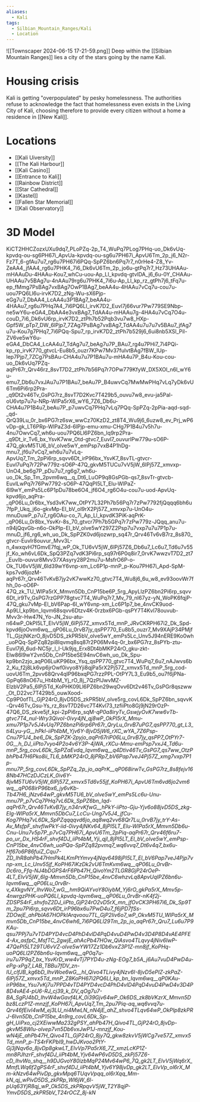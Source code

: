 ```yaml
---
aliases:
  - Kali
tags:
  - Silbian_Mountain_Ranges/Kali
  - Location
---
```

![[Townscaper 2024-06-15 17-21-59.png]]
Deep within the [[Silbian Mountain Ranges]] lies a city of the stars going by the name Kali.
# Housing crisis
Kali is getting "overpopulated" by pesky homelessness. The authorities refuse to acknowledge the fact that homelessness even exists in the Living City of Kali, choosing therefore to provide every citizen without a home a residence in [[New Kali]].
# Locations
- [[Kali Uiversity]]
- [[The Kali Harbour]]
- [[Kali Casino]]
- [[Entrance to Kali]]
- [[Rainbow District]]
- [[Star Cathedral]]
- [[Kastel]]
- [[Fallen Star Memorial]]
- [[Kali Observatory]]
# 3D Model
KiCT2HHCZozxUXu9dq7_PLoPZq-2p_T4_WuPq7PLog7PHq-uo_Dk6vUq-kpvdq-ou-sg6PH67i_ApvUa-kpvdq-ou-sg6u7PH67i_ApvU6Tm_2p_j6_N2r-Fz7T_6-gfAu7u7_rg6u7PH67i6PQq-SpPZ6bn6Pq7r7_n0rHe4-Z8_Yv-ZeAA4_jfAA4_rg6u7PHK4_7i6_Dk6vU6Tm_2p_jo6u-gtPq7r7_Hz73UHAAu-mHAAuDu-4HAAu-Kou7_whCu-uou-Ap_Ll_kpvdq-gtvlDA_j6_6u-0Y_CHAAu-UHAAu7v5BAg7u-4nAAu79rg6u7PHK4_7i6u-Ap_Ll_kp_rz_gtPh7j6_tFq7u-ep_fMmg7PsBAg7vxBAg7OwP1BAg7_beAA4u-4HAAu7vCq7u-cou7u-uou7PQ6Ll6u-irvK7D2_zNg-Wu-sX6Pjp-eGg7u7_DbAA4_LcAA4u3P1BAg7_beAA4u-4HAAu7_rg6u7PHq7A4_7i6PQ6Ll_irvK7D2_Euvl7j66vur7Pw779SE9Nbp-ne5wY6u-eGA4_DbAA4e3vxBAg7_TdAA4u-mHAAu7g-4HA4u7vCq7O4u-couD_7i6_Dk6vU6rp_irvK7D2_ztPh7b52Pqb3vu7w8_HXp-Gpf5W_pTp7_DW_6lPjp7_7ZAg7PsBAg7vxBAg7_TdAA4u7u7u7v5BAu7_jfAg7u7u-Kou7g7PHq7_7i6PQq-Spu7_rp_irvK7D2_ztPh7b529j6_6ui8nb5XSl_Pil-ZV6ve5wY6u-eGA4_DbCA4_LcAA4u7_TdAg7u7_beAg7u7P_BAu7_rg4u7PHi7_7i4PQi-kp_rp_irvK770_gtvcL-Eu8b5_ouzr7KPw7Mv37fulvtBAg7fBW_lUp-lep7Pjp7_7ZCg7PsBAu-CHA4u7u7P1BAu7u-mHA4u7P_B4u-Kou-cou-uo_Dk6vUq7PZq-aqPr67r_Qrv46rz_8svT7D2_ztPh7b56Pq7r7OPw779KfyW_DX5XOl_n6l_wY6u-emu7_Db6u7vxJAu7u7P1BAu7_beAu7P_B4uwvCq7MwMwPHq7vLq7yDk6vU6Tm6Pi6rp2Pra-_q9Dt2v46Tv_GsPG7rz_8svT7D2Kvc7T429b5_ouvu7w8_evu-ja5Pal-oU6vtp7u7u-NRp-WlPa5rX6_wY6_7Z6_Db6u-CHA4u7P1B4u7_beAu7P_p7uwvCq7PHq7vLq7PQq-SpPZq-2pPia-aqd-sqd-_qd-QrQ39Lu_0r_bx6PG7rz6sw_wwCz70KzD2_zt8T4_Wu9j6_6uzw8_ev_Prj_wP6vDp-gk_LT6PRp-WlPaZ3d-6lPjp-emu-xmu-CHg7P1B4u7v5h7u-4nu7OwvCq7_wh6u-uou7PQ6Ll6PZ6bn_Iq9rp2Pra-_q9Dt_ir_Tv6_bx_YsvK7ww_Otd-gtvc7_Euvl7_ouvurIPw779u-sO6P-47Q_gkvM5TU6_bV_olve5wY_emPsp7vxB4P1hDg-mnu7_jf6u7vCq7_wh6u7u7vLq-ApvUq7_Tm_2pPi6rp_sqvv6Dt_irP96bx_YsvK7_8svTL-gtvcr-Euvl7uPq7r72Pw779z-sO6P-47Q_gkvM5TUCu7vV5jW_6lPj57Z_xmvxp-UnO4_be6g7P_pDu7u7_rg6g7_wh6u-uo_Dk_Sp_Tm_2pvm6wq__q_Dt6_LuOP9q8GsPGb-qs7_8svTr-gtvcb-EuvlLwPq7r76Pw7792-sO6P-47QqPI5LT_Elu-WlPaZ-6l9wY_emPs5Lc6P1pDu78be6O4_jf6O4_rg6O4u-cou7u-uod-ApvUq-kpvd6jo_aqPra-_qP06Lu_0r6bx_Ysd3vK7ww_OtPY7L32Ph7b56Pq7r7zPw7792fjQqqq6bh6u7fpP_Ukq_j6o-gkvMp-El_bV_ol9rX2Pj57Z_xmvxp7u-UnO4u-mnuDuwP_p7u7_rg6OAu-co_7i_Ap_Ll_kpvdK3PiK-aqPrK-_qP06Lu_0r8bx_YsvKr-8s_70_gtvcr7Ph7b5GPq7r7zPw779z-JQqq_anu7u-n94jQqvGb-n6o-OkPIp-El_bV_olve5wY297Z2Psp7u7vxp7u7u7P1p7u-mnuD_jf6_rg6_wh_uo_Dk_SpPZK0vd6jozwrp_sq47r_Qrv46Tv6vB7rz_8s870_gtvcr-Euvlr8ouvur_Mvv3L-n_4wxqvH7fGmvE7fqj_wP_Ok_TU6vV5jW_6lPj57Z6_Db6u7_Lc6u7_Td6u7v55jf_Ko_wh6vL6Dk_SpQ3PZq7vdK3Pi6rp_sq97r6P0q8ir7_0rvK7wwzvT7D2_zt7_Euvlb-ouvur8Mvv37XAsyry28P2mu7u-MsfrO6P-o-Ok_TU6vV5jW_6ld39wY6vnp-xm_Lc6P1p-mnP_p-Kou7PH67i_Apd-SpM-kps7vd6jozM-aqPr67r_Qrv46TvKvB7jy2vK7wwKz70_gtvc7T4_Wu8j6_6u_w8_ev93oovWr7fhh_0o-oO6P-47Q_zk_TU_WlPa5rX_Mmvn5Db_CnP15be6P_5rg_ApyLlzPZ6bn2Pi6rp_sqvv6Dt_ir9Tv_GsPG7rzGPP78gtvc7T4_WuPq7r7_Mv_79_nI67yz-yN_WoPK6fqjP-47Q_gku7vMp-El_bV6Pap-6l_wY6vnp-xm_Lc6P1p7_be_4nvCK9uod-Ap9Ll_kp9bn_Iqvm68sqvv6Dtzv4K-0rzbx6PGb-qsPY7T4Kvl78ouvub-Mvv3r-Hw47N_Yo-JN_2su-atu-n64wP_OkPI5LT_ElvV5jW_6lPj57Z_xmvx5Td_mnP_JRvCKRPH67i2_Dk_Spd-kpvd6joOvm6wq__qP06Lu_0rvB7jy_qsPP770_Eu8b5_ouzr7_Mv9XAjP34PMjfTL_GjzjNKzrO_8jvD5DS_zkPR5bV_olve5wY_emPs5Lc_Unv5J94nERE9Ko0wh_uoPQq-SpPZq82pi8Iqvmq8sq87r2P06Mv4q-0r_bx6PG7rz_8sPYb-ztu-Euvl7j6_6ud-NC5jr_l_I-Uk9jq_Erx8Dt4bMKP24rO_gku-zkt-Elw86l9wY2vn5Db_CnP15beSE94nvC6wh_uo_Dk_Spu-kp9bn2zjo_aqP06LuKP96bx_Ysq_qsPP770_gtvc7T4_WuPq7_6u7_nAJwvs6b2_Ku_f2j8Lk6vp6jrOwf0ivyo8Yji8qjPa5rX2Pj57Z_xmvx5Td_mnP_5rg_cod-uovU6Tm_2pvv68Qrv4qIP96bxqPG7rzzPPL-OtPY7L3_Eu9b5_ou7f6jPNa-GpPq68nO67u_Ht4bM_Yj_rO_8j_7QzPIJwvMZ-ElzbV2Pa5_6lPj5Td_KoPHK09Ll6PZ6bn29wqOvv6Dt2v46Tv_GsPGr8qszww_Ot_D22vc7T429b5_ouwXood-Cp9P0ofTL_GjP24rO_8jvD5DS_zkPR5bV_olve5rg_covL6Dk_SpPZ6bn_sqvvK-Qrv46Tv_Gsu-Ys_rz_8svT7D26vc7T4Kvl73_tzfiiPto8Gj9jN29rOzP-47Q6_DS_zkve5jf_kpi-2pPi6rp_sqM-_qP0a8iryTv_GswjyOvK7ww6vTb-gtvc7T4_nuI-Wry3QivoI-0ivy4jN_qj8wP_OkPI5rX_Mmu-xmu7P1p7v5J4vUq7PZ6bnzPi6rp6Pr67r_QryLu_0rvB7uPG7_qsPP770_gt_L3_ti4Lyu-yG__hPkI-iiPt4bM_Yjv6Y-8jvD5jW6_rXC_wYA_7Z6Psp-Cnu7P1J4_be6_Dk_SpPZK-2pyjo_aqPr67riP06Lu_0rvB7jy_qsPP7_OtPYr7-0G__h_DJ_iiPto7vyo4P2o4v6Y3P-4jWA_rXCu-Mmu-emPsp7vxJ4_Td6u-mnP_5rg_covL6Dk_SpPZaEvdq_Iqvm6wq__q4Dtiv46Tv_GsPG7_qs7ww_OtzPbhPb47H6Pko8ii_TL6_bMKP24rO_8jPRp7_bV6Pap7veJ4Pj57Z_xmg7vxp7P1p-mnu7P_5rg_covL6Dk_SpPZq_2p_jo_aqPrK__qP068irwTv_GsPG7rz_8s8fejv168Nb47HCzDJCzLK_0iv6Y-8jvM5TU6vV5jW_6lPj57Z_xmvx5Td6v55jf_KoPH67i_ApvU6Tm6vd6jo2vm6wq__qP068irP96bx6_jy6vKb-Tb47H6_jNzv64wP_gkvM5TU6_bV_olve5wY_emPs5Lc6u-Unu-mnu7P_p7vCq7PHq7vL6Dk_SpPZ6bn_Iqd-aqPr67r_Qrv46TvKvB7jy_n34rvKfwG__hPkY-iiPto-Gju-Yjv6o88jvD5DS_zkg-Elg-WlPa5rX_Mmvn5DbCu7_LcCu-Ung7v5J4_jfCu-Kog7PHq7vL6Dk_SpPZqqqqvd6jo_aq8wq2vv68Qr7Lu_0rvB7jy_trY-As-Av_MsfpF_shvfIwPkY-iid-0ivy4jNKv64_8jPI5LT_Elu-WlPa5rX_Mmvn5Db6u-Cnu-Unu7v5p7P_p7vCq7PH67i_ApvU6Tm_2pPiq-aqPr67r_Qrv46f6ru7-po_ur_Dx_HS4rF_shvf4DJ_iiPt4bM_Yji_qjI_8jPI5LT_El_bV_olve5wY_emPsp-CnP15be_4nvC6wh_uoPQa-SpPZq82pvmq7_wq6vvq7_Dt6v4q7_bx6u-Hf67o6P86fuiZ_Cqu7-ZD_IhR8ahPb47HmPk4LKmPtYmvy4jNqv6498jPI5LT_El_bV6Pap7veJ4Pjp7vnp-xm_Lc_Unv55jf_KoPH67iKzDk2vU6TmKvm6wq__qP06Lu_0rvBr-Dc6ro_Ffq-NJ4bDGPS4rF6Pb47H_QivoYm2TLGR8GjP24rOeP-4LT_ElvV5jW_6lg-Mmvn5Db_CnP15be_4nvC6whzvLq8ApvUqIPZ6bn6u-Iqvm6wq__qP06Lu_0rvBr-v_4XkgvNY_IhvWo7_wG__hm9QiAYvoY80iybM_Yj6rO_gkPa5rX_Mmv5p-4nwrgzPHK-uoPQ6Ll_kpvdq-Iqvm6wq__qP06Lu_0rvBr-nK4f2j-ZDSPS4rF_shvfoZ2DJ_iiPto_GjP24rO2vD5rX_mn_jfOvCK3PH67i6_Dk_Sp9Tm_2pu7Pi6rp_sqvv6Dt_irP96bx6u7PwD4u7_f6jPD7fSs-ZDOwjE_ahPbIA67HOPkIArqvoou7TL_GjP2Iiv6o7_wP_OkvM5TU_WlPa5rX_Mmvn5Db_CnP15be_4nvC6wh6_7i6PQ6Ll29Tm_2p_jo_aqPr67r_Qru7_Lu6u7P9KAu-qsu7PPj7u7vTD4PYD4vcD4PhD4vlD4PqD4vuD4PwD4v3D4P8D4vAE4PFE4-Ax_asfpC_MsfTC_2gwjE_ahAcPb47HOw_QiAsvo4TLqvy4jNiv6IwP-47QePI5LT29TU6vVZ-olve5wYW17Zz1Db6vxZ3P1Z-mn8jf_KoPHq-uoPQ6Ll2PZ6bn6u-Iqvm6wq__qP0q7u-iru7u7P9q7_bx_YsvKrD_ww4vTj7PYD4u-zNg-EOg7_b5A_j6Au7vuD4PwD4u-ePg-xPg7_LAB_TBBu7fDV_zn-IU_clfJB_kg6bD_IhvWoe6wG__hI_Qivo4TLivy4jNzv6I-8jvD5ePIZ-zkPaZ-6lPj57Z_xmvx5Td_mnP_Z8KoPH67i2PQ6Ll_kp_bn_Iqvm6wq__qP0KAu-irP96bx_Ysu7vKj7u7PPD4vTD4PYD4vcD4PhD4vlD4PqD4vuD4PwD4v3D4P8D4vAE4-pU6-RJ_cj39_k_DV_qOg7u7-BA_SgPJ4bD_IhvW4wGavf4LK_0i39Gjv64wP_Ok6DS_zk8bVKzrX_Mmvn5Dbz8LczP1Z-mnzjf_KoPH67i_ApvUq7_Tm_2pu7Piq-aq_wq6vvq7u-Qrv46fEivl4wM_ej3LU_ni4MwLN_nN4jE_ahZ_shvo4TLqv64wP_OkPIp8zkPRJ-6lvn5Db_CnP15be_4n9rg_covL6Dk_Sp-gH_UiPxo_cj2XEiwwMa232gPSY_ahPb47H_Qivo4TL_GjP24rO_8jvDp-gkvM58Wlu-olvep7vn5Db6vxJwP1J-mnzjf_Kou-wN4jE_ahPb47H_Qivo4TL_GjP24rO_8jy7Q_gkw8zkvV5jWCg7ve57Z_xmvx5Td_mnP_p-TS4rFKPbI9_hwDJKvoo2PtY-Gj3jNqv6o_8jvDp8gkwLT_ElvVp7Pa5rX6_7Z_xmzLcKP1Z-mn8PJhzrF_shvf4DJ_iiPt4bM_Yjv64wP6vD5DS_zkPj57Z6-cD_IhvWo_shq__h9DJGvoY80izbMqP24Mv64wP6_7Q_gk2LT_ElvV5jWq6rX_MmfLWq6f2gPS4rF_shvf4DJ_iiPt4bM_Yjv6Y98jvDp_gk2LT_ElvVp_ol6rX_Mm-kNzv64wPivDp_gkvMpq6TUqvVpqq_ol6rXqq_Mm-kN_qj_wPivD5DS_zkPRp_Wl6jW_6l-pUq63YjR8qj_wP_Ok5DS_zkPRpqvV5jW_T2Y8qjP-YmvD5DS_zkPR5bV_T24rOCZ_8j-kN_